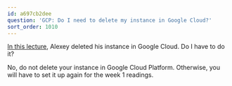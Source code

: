 ```yaml
---
id: a697cb2dee
question: 'GCP: Do I need to delete my instance in Google Cloud?'
sort_order: 1010
---
```


[In this lecture](https://www.youtube.com/watch?v=ae-CV2KfoN0&list=PL3MmuxUbc_hJed7dXYoJw8DoCuVHhGEQb), Alexey deleted his instance in Google Cloud. Do I have to do it?

No, do not delete your instance in Google Cloud Platform. Otherwise, you will have to set it up again for the week 1 readings.